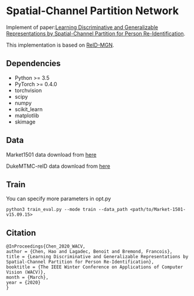 # Spatial-Channel Partition Network
Implement of paper:[Learning Discriminative and Generalizable Representations by Spatial-Channel
Partition for Person Re-Identification](http://openaccess.thecvf.com/content_WACV_2020/papers/Chen_Learning_Discriminative_and_Generalizable_Representations_by_Spatial-Channel_Partition_for_Person_WACV_2020_paper.pdf).

This implementation is based on [ReID-MGN](https://github.com/GNAYUOHZ/ReID-MGN).
## Dependencies

- Python >= 3.5
- PyTorch >= 0.4.0
- torchvision
- scipy
- numpy
- scikit_learn
- matplotlib
- skimage



## Data

Market1501 data download from [here](http://www.liangzheng.org/Project/project_reid.html)

DukeMTMC-reID data download from [here](http://vision.cs.duke.edu/DukeMTMC/)


## Train

You can specify more parameters in opt.py

```
python3 train_eval.py --mode train --data_path <path/to/Market-1501-v15.09.15> 
```




## Citation

```text
@InProceedings{Chen_2020_WACV,
author = {Chen, Hao and Lagadec, Benoit and Bremond, Francois},
title = {Learning Discriminative and Generalizable Representations by Spatial-Channel Partition for Person Re-Identification},
booktitle = {The IEEE Winter Conference on Applications of Computer Vision (WACV)},
month = {March},
year = {2020}
}
```
